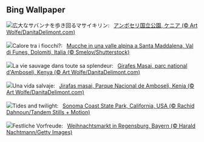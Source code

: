## Bing Wallpaper
![](https://www.bing.com/th?id=OHR.AmboseliGiraffes_JA-JP2992203136_UHD.jpg&w=1000)広大なサバンナを歩き回るマサイキリン:&nbsp;&ensp;[アンボセリ国立公園, ケニア (© Art Wolfe/DanitaDelimont.com)](https://www.bing.com/th?id=OHR.AmboseliGiraffes_JA-JP2992203136_UHD.jpg)
<br><br/>
![](https://www.bing.com/th?id=OHR.CowsInAlpineValley_IT-IT8150386866_UHD.jpg&w=1000)Calore tra i fiocchi?:&nbsp;&ensp;[Mucche in una valle alpina a Santa Maddalena, Val di Funes, Dolomiti, Italia (© Smelov/Shutterstock)](https://www.bing.com/th?id=OHR.CowsInAlpineValley_IT-IT8150386866_UHD.jpg)
<br><br/>
![](https://www.bing.com/th?id=OHR.AmboseliGiraffes_FR-FR8363811171_UHD.jpg&w=1000)La vie sauvage dans toute sa splendeur:&nbsp;&ensp;[Girafes Masai, parc national d'Amboseli, Kenya (© Art Wolfe/DanitaDelimont.com)](https://www.bing.com/th?id=OHR.AmboseliGiraffes_FR-FR8363811171_UHD.jpg)
<br><br/>
![](https://www.bing.com/th?id=OHR.AmboseliGiraffes_ES-ES5878697343_UHD.jpg&w=1000)Una vida salvaje:&nbsp;&ensp;[Jirafas masai, Parque Nacional de Amboseli, Kenia (© Art Wolfe/DanitaDelimont.com)](https://www.bing.com/th?id=OHR.AmboseliGiraffes_ES-ES5878697343_UHD.jpg)
<br><br/>
![](https://www.bing.com/th?id=OHR.SonomaCoast_EN-GB8716025465_UHD.jpg&w=1000)Tides and twilight:&nbsp;&ensp;[Sonoma Coast State Park, California, USA (© Rachid Dahnoun/Tandem Stills + Motion)](https://www.bing.com/th?id=OHR.SonomaCoast_EN-GB8716025465_UHD.jpg)
<br><br/>
![](https://www.bing.com/th?id=OHR.RegensburgChristmasMarket_DE-DE8576246094_UHD.jpg&w=1000)Festliche Vorfreude:&nbsp;&ensp;[Weihnachtsmarkt in Regensburg, Bayern (© Harald Nachtmann/Getty Images)](https://www.bing.com/th?id=OHR.RegensburgChristmasMarket_DE-DE8576246094_UHD.jpg)
<br><br/>
